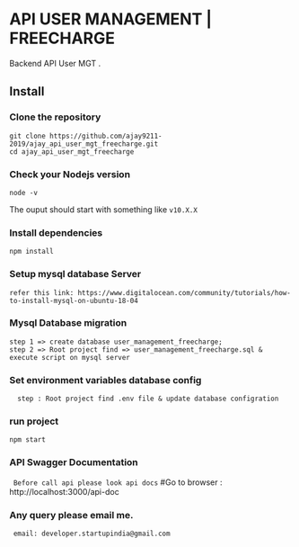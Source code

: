 # API USER MANAGEMENT | FREECHARGE

Backend API User MGT .

## Install

### Clone the repository

```shell
git clone https://github.com/ajay9211-2019/ajay_api_user_mgt_freecharge.git
cd ajay_api_user_mgt_freecharge
```

### Check your Nodejs version

```shell
node -v
```
The ouput should start with something like `v10.X.X`

### Install dependencies

```shell
npm install
```
### Setup mysql database Server 
```refer this link: https://www.digitalocean.com/community/tutorials/how-to-install-mysql-on-ubuntu-18-04```

### Mysql Database migration

```
step 1 => create database user_management_freecharge;
step 2 => Root project find => user_management_freecharge.sql & execute script on mysql server
```

### Set environment variables database config

``` 
  step : Root project find .env file & update database configration

```

### run project 

```
npm start
```
### API Swagger Documentation 

``` Before call api please look api docs```
#Go to browser : http://localhost:3000/api-doc



### Any query please email me.

``` email: developer.startupindia@gmail.com```




```
